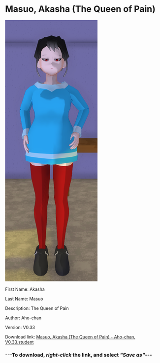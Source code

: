 # Masuo, Akasha (The Queen of Pain)

<img src = "https://raw.githubusercontent.com/Arbiter1223/Daigaku-Gurashi-Custom-Students/master/Students/Files/Masuo%2C%20Akasha%20(The%20Queen%20of%20Pain).png">

First Name: Akasha

Last Name: Masuo

Description: The Queen of Pain

Author: Aho-chan

Version: V0.33

Download link: <a href="https://raw.githubusercontent.com/Arbiter1223/Daigaku-Gurashi-Custom-Students/master/Students/Files/Masuo%2C%20Akasha%20(The%20Queen%20of%20Pain)%20-%20Aho-chan%2C%20V0.33.student">Masuo, Akasha (The Queen of Pain) - Aho-chan, V0.33.student</a>

### ---**To download, _right-click_ the link, and select _"Save as"_**---
